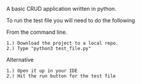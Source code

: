 A basic CRUD application written in python.

To run the test file you will need to do the following

From the command line.

    1.) Download the project to a local repo.
    2.) Type "python3 test_file.py"

Alternative

    1.) Open it up in your IDE
    2.) Hit the run button for the test file
